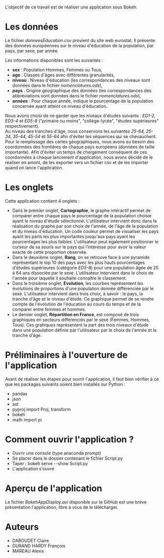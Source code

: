 L'objectif de ce travail est de réaliser une application sous Bokeh.

# Les données
Le fichier *donneesEducation.csv* provient du site web eurostat. Il présente des données européennes sur le niveau d'éducation de la population, par pays, par sexe, par année.

Les informations disponibles sont les suivantes :
- **sex** : Population Hommes, Femmes ou Tous,
- **age** : Classes d'âges avec différentes granularités,
- **niveau** : Niveau d'éducation (les correspondances des niveaux sont données dans le fichier *nomenclatures.ods*),
- **pays** : Origine géographique des données (les correspondances des abbréviations sont données dans le fichier *nomenclatures.ods*),
- **années** : Pour chaque année, indique le pourcentage de la population concernée ayant atteint ce niveau d'éducation.

Nous avons choisi de ne garder que les niveaux d'études suivants : *ED1-2, ED3-4* et *ED5-8* ("primaire ou moins", "collège-lycée", "études supérieures" respectivement).  
Au niveau des tranches d'âge, nous  conservons les suivantes *25-64, 25-34, 35-44, 45-54* et *55-64* afin d'éviter les séquences qui se chevauchent.  
Pour le remplissage des cartes géographiques, nous avons eu besoin des coordonnées des frontières de chaque pays européens (données de taille importante). Afin d'éviter un  temps de chargement conséquent de ces coordonnées à chaque lancement d'application, nous avons décidé de le réaliser en amont, de les exporter vers un fichier csv et de les importer quand on lance l'application.

# Les onglets
Cette application contient 4 onglets :
- Dans le premier onglet, **Cartographie**, le graphe intéractif permet de comparer entre chaque pays le pourcentage de la population choisie ayant le niveau d'étude sélectionné. L'utilisateur intervient donc dans la réalisation du graphe par son choix de l'année, de l'âge de la population et du niveau d'éducation. Un code couleur permet de visualiser les pays ayant les parts les plus importantes jusqu'aux pays ayant les pourcentages les plus faibles. L'utilisateur peut également positionner le curseur de sa souris sur le pays qui l’intéresse pour avoir la valeur exacte de cette proportion observée.
- Dans le deuxième onglet, **Rang**, on se retrouve face à une pyramide représentant le top 10 des pays avec les plus hauts pourcentages d'études supérieures (catégorie *ED5-8*) pour une population âgée de 25 à 64 ans dissociée par le sexe. L'utilisateur intervient dans le choix de l'année pour laquelle il souhaite connaître le classement.
- Dans le troisième onglet, **Evolution**, les courbes représentent les évolutions de proportions d'une population donnée différenciée par le sexe. L'utilisateur intervient dans trois choix, à savoir : le pays, la tranche d'âge et le niveau d'étude. Ce graphique permet de se rendre compte de l'évolution de l'éducation au cours du temps et de la comparer entre femmes et hommes.
- Le dernier onglet, **Répartition en France**, est composé de trois graphiques en secteurs différenciés par le sexe (Femmes, Hommes, Tous). Ces grahiques représentent la part des trois niveaux d'étude dans une population définie par l'utilisateur par le choix de l'année et la tranche d'âge.

# Préliminaires à l'ouverture de l'application
Avant de réaliser les étapes pour ouvrir l'application, il faut bien vérifier à ce que les packages suivants soient bien installés sur Python :
- pandas
- json
- ast
- pyproj import Proj, transform 
- bokeh
- math import pi

# Comment ouvrir l'application ?
- Ouvrir une console (type anaconda prompt)
- Se placer dans le dossier contenant le fichier Script.py
- Taper : bokeh serve --show Script.py
- L'application s'ouvre

# Aperçu de l'application
Le fichier *BokehAppDisplay.avi* disponible sur le GitHub est une brève présentation l'application, libre à vous de le télécharger.

# Auteurs
- DABOUDET Claire
- DURAND HARDY François
- MAREAU Alexis
